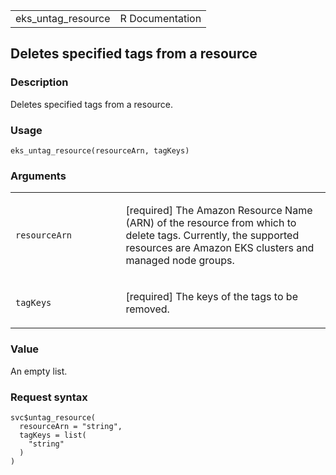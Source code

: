 <table style="width: 100%;">
<tbody>
<tr class="odd">
<td>eks_untag_resource</td>
<td style="text-align: right;">R Documentation</td>
</tr>
</tbody>
</table>

## Deletes specified tags from a resource

### Description

Deletes specified tags from a resource.

### Usage

    eks_untag_resource(resourceArn, tagKeys)

### Arguments

<table>
<colgroup>
<col style="width: 35%" />
<col style="width: 65%" />
</colgroup>
<tbody>
<tr class="odd">
<td><code id="eks_untag_resource_:_resourceArn">resourceArn</code></td>
<td><p>[required] The Amazon Resource Name (ARN) of the resource from
which to delete tags. Currently, the supported resources are Amazon EKS
clusters and managed node groups.</p></td>
</tr>
<tr class="even">
<td><code id="eks_untag_resource_:_tagKeys">tagKeys</code></td>
<td><p>[required] The keys of the tags to be removed.</p></td>
</tr>
</tbody>
</table>

### Value

An empty list.

### Request syntax

    svc$untag_resource(
      resourceArn = "string",
      tagKeys = list(
        "string"
      )
    )
